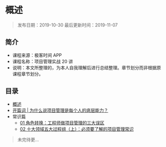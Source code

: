 # 概述

> 发布日期：2019-10-30 最后更新时间：2019-11-07

## 简介

- 课程来源：极客时间 APP
- 课程名称：项目管理实战 20 讲
- 说明：本文所整理的，为本人自我理解后进行总结整理。章节划分而非根据原课程章节划分。

## 目录

- [概述](index.md)
- [开篇词 | 为什么说项目管理是每个人的底层能力？](introduction.md)
- 常识篇
    - [01 角色转换：工程师做项目管理的三大误区](common/role-conversion.md)
    - [02 十大领域五大过程组（上）：必须要了解的项目管理常识](common/five-major-process-groups-in-the-top-ten-areas-one.md)

> 未完待更...